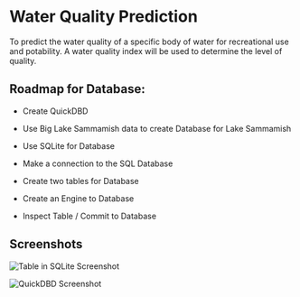 # Water Quality Prediction 

To predict the water quality of a specific body of water for recreational use and potability. A water quality index will be used to determine the level of quality.


## Roadmap for Database:

- Create QuickDBD 

- Use Big Lake Sammamish data to create Database for Lake Sammamish

- Use SQLite for Database 

- Make a connection to the SQL Database

- Create two tables for Database 

- Create an Engine to Database 

- Inspect Table / Commit to Database 


## Screenshots

![Table in SQLite Screenshot](![Tables_in_db](https://user-images.githubusercontent.com/107595578/201570982-8faf1c7c-3674-472f-93ca-37cfed1c4ef7.png)
)

![QuickDBD Screenshot](<img width="1581" alt="QuickDBD" src="https://user-images.githubusercontent.com/107595578/201570993-8d15fb7a-d1c6-4cbe-8fe5-86a3059ba7c2.png">
)
